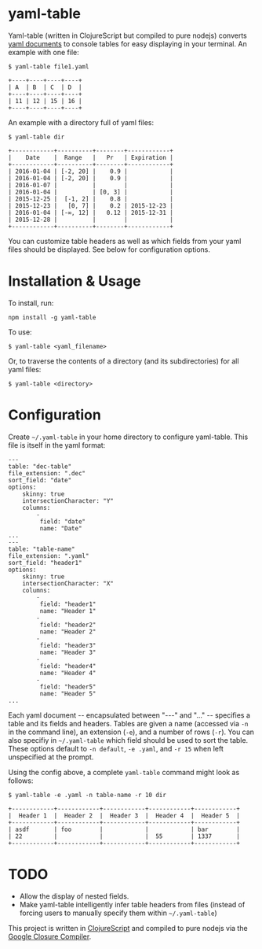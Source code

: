 # yaml-table

Yaml-table (written in ClojureScript but compiled to pure nodejs) converts [yaml documents](https://en.wikipedia.org/wiki/YAML) to console tables for easy displaying in your terminal. An example with one file:

	$ yaml-table file1.yaml

	+----+----+----+----+
	| A  | B  | C  | D  |
	+----+----+----+----+
	| 11 | 12 | 15 | 16 |
	+----+----+----+----+

An example with a directory full of yaml files:

	$ yaml-table dir

	+------------+----------+--------+------------+
	|    Date    |  Range   |   Pr   | Expiration |
	+------------+----------+--------+------------+
	| 2016-01-04 | [-2, 20] |    0.9 |            |
	| 2016-01-04 | [-2, 20] |    0.9 |            |
	| 2016-01-07 |          |        |            |
	| 2016-01-04 |          | [0, 3] |            |
	| 2015-12-25 |  [-1, 2] |    0.8 |            |
	| 2015-12-23 |   [0, 7] |    0.2 | 2015-12-23 |
	| 2016-01-04 | [-∞, 12] |   0.12 | 2015-12-31 |
	| 2015-12-28 |          |        |            |
	+------------+----------+--------+------------+

You can customize table headers as well as which fields from your yaml files should be displayed. See below for configuration options.

# Installation & Usage

To install, run:

`npm install -g yaml-table`

To use:

`$ yaml-table <yaml_filename>`

Or, to traverse the contents of a directory (and its subdirectories) for all yaml files:

`$ yaml-table <directory>`

# Configuration

Create `~/.yaml-table` in your home directory to configure yaml-table. This file is itself in the yaml format:

	---
	table: "dec-table"
	file_extension: ".dec"
	sort_field: "date"
	options:
		skinny: true
		intersectionCharacter: "Y"
		columns:
			- 
			 field: "date"
			 name: "Date"
	...
	---
	table: "table-name"
	file_extension: ".yaml"
	sort_field: "header1"
	options:
		skinny: true
		intersectionCharacter: "X"
		columns:
			- 
			 field: "header1"
			 name: "Header 1"
			- 
			 field: "header2"
			 name: "Header 2"
			- 
			 field: "header3"
			 name: "Header 3"
			- 
			 field: "header4"
			 name: "Header 4"
			- 
			 field: "header5"
			 name: "Header 5"
	...

Each yaml document -- encapsulated between "---" and "..." -- specifies a table and its fields and headers.  Tables are given a name (accessed via `-n` in the command line), an extension (`-e`), and a number of rows (`-r`).  You can also specifiy in `~/.yaml-table` which field should be used to sort the table.  These options default to `-n default`, `-e .yaml`, and `-r 15` when left unspecified at the prompt.

Using the config above, a complete `yaml-table` command might look as follows:

	$ yaml-table -e .yaml -n table-name -r 10 dir

	+------------+------------+------------+------------+------------+
	|  Header 1  |  Header 2  |  Header 3  |  Header 4  |  Header 5  |
	+------------+------------+------------+------------+------------+
	| asdf       | foo        |            |            | bar        |
	| 22         |            |            |  55        | 1337       |
	+------------+------------+------------+------------+------------+

# TODO

- Allow the display of nested fields.
- Make yaml-table intelligently infer table headers from files (instead of forcing users to manually specify them within `~/.yaml-table`)

This project is written in [ClojureScript](https://github.com/clojure/clojurescript/wiki) and compiled to pure nodejs via the [Google Closure Compiler](https://developers.google.com/closure/compiler/?hl=en).

